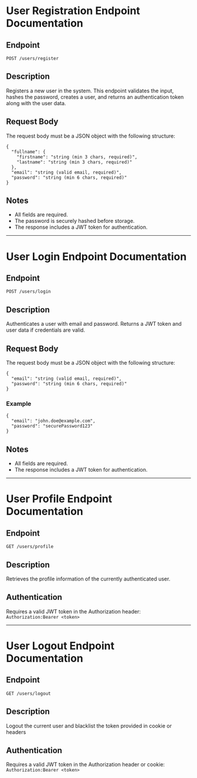 # User Registration Endpoint Documentation

## Endpoint

`POST /users/register`

## Description

Registers a new user in the system. This endpoint validates the input, hashes the password, creates a user, and returns an authentication token along with the user data.

## Request Body

The request body must be a JSON object with the following structure:

```
{
  "fullname": {
    "firstname": "string (min 3 chars, required)",
    "lastname": "string (min 3 chars, required)"
  },
  "email": "string (valid email, required)",
  "password": "string (min 6 chars, required)"
}
```

## Notes

- All fields are required.
- The password is securely hashed before storage.
- The response includes a JWT token for authentication.

---

# User Login Endpoint Documentation

## Endpoint

`POST /users/login`

## Description

Authenticates a user with email and password. Returns a JWT token and user data if credentials are valid.

## Request Body

The request body must be a JSON object with the following structure:

```
{
  "email": "string (valid email, required)",
  "password": "string (min 6 chars, required)"
}
```

### Example

```
{
  "email": "john.doe@example.com",
  "password": "securePassword123"
}
```

## Notes

- All fields are required.
- The response includes a JWT token for authentication.

---

# User Profile Endpoint Documentation

## Endpoint

`GET /users/profile`

## Description

Retrieves the profile information of the currently authenticated user.

## Authentication

Requires a valid JWT token in the Authorization header:
`Authorization:Bearer <token>`

---

# User Logout Endpoint Documentation

## Endpoint

`GET /users/logout`

## Description

Logout the current user and blacklist the token provided in cookie or headers

## Authentication

Requires a valid JWT token in the Authorization header or cookie:
`Authorization:Bearer <token>`
